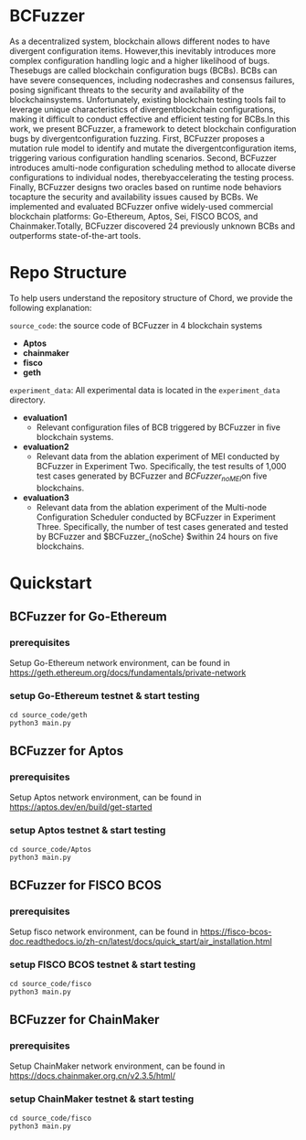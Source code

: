 # BCFuzzer

As a decentralized system, blockchain allows different nodes to have divergent configuration items. However,this inevitably introduces more complex configuration handling logic and a higher likelihood of bugs. Thesebugs are called blockchain configuration bugs (BCBs). BCBs can have severe consequences, including nodecrashes and consensus failures, posing significant threats to the security and availability of the blockchainsystems. Unfortunately, existing blockchain testing tools fail to leverage unique characteristics of divergentblockchain configurations, making it difficult to conduct effective and efficient testing for BCBs.In this work, we present BCFuzzer, a framework to detect blockchain configuration bugs by divergentconfiguration fuzzing. First, BCFuzzer proposes a mutation rule model to identify and mutate the divergentconfiguration items, triggering various configuration handling scenarios. Second, BCFuzzer introduces amulti-node configuration scheduling method to allocate diverse configurations to individual nodes, therebyaccelerating the testing process. Finally, BCFuzzer designs two oracles based on runtime node behaviors tocapture the security and availability issues caused by BCBs. We implemented and evaluated BCFuzzer onfive widely-used commercial blockchain platforms: Go-Ethereum, Aptos, Sei, FISCO BCOS, and Chainmaker.Totally, BCFuzzer discovered 24 previously unknown BCBs and outperforms state-of-the-art tools.

# Repo Structure

To help users understand the repository structure of Chord, we provide the following explanation:

`source_code`: the source code of BCFuzzer in 4 blockchain systems

- **Aptos**
- **chainmaker**
- **fisco**
- **geth**

`experiment_data`: All experimental data is located in the `experiment_data` directory.

- **evaluation1**
  - Relevant configuration files of BCB triggered by BCFuzzer in five blockchain systems.
- **evaluation2**
  - Relevant data from the ablation experiment of MEI conducted by BCFuzzer in Experiment Two. Specifically, the test results of 1,000 test cases generated by BCFuzzer and $BCFuzzer_{noMEI}$​ on five blockchains.
- **evaluation3**
  - Relevant data from the ablation experiment of the Multi-node Configuration Scheduler conducted by BCFuzzer in Experiment Three. Specifically, the number of test cases generated and tested by BCFuzzer and $BCFuzzer_{noSche} $within 24 hours on five blockchains.

# Quickstart

## BCFuzzer for Go-Ethereum

### prerequisites

Setup Go-Ethereum network environment, can be found in https://geth.ethereum.org/docs/fundamentals/private-network

### setup Go-Ethereum testnet & start testing

```
cd source_code/geth
python3 main.py
```

## BCFuzzer for Aptos

### prerequisites

Setup Aptos network environment, can be found in https://aptos.dev/en/build/get-started

### setup Aptos testnet & start testing

```
cd source_code/Aptos
python3 main.py
```

## BCFuzzer for FISCO BCOS

### prerequisites

Setup fisco network environment, can be found in https://fisco-bcos-doc.readthedocs.io/zh-cn/latest/docs/quick_start/air_installation.html

### setup FISCO BCOS testnet & start testing

```
cd source_code/fisco
python3 main.py
```


## BCFuzzer for ChainMaker

### prerequisites

Setup ChainMaker network environment, can be found in https://docs.chainmaker.org.cn/v2.3.5/html/

### setup ChainMaker testnet & start testing

```
cd source_code/fisco
python3 main.py
```
